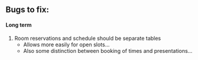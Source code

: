 ## Bugs to fix:

#### Long term

1. Room reservations and schedule should be separate tables
   - Allows more easily for open slots... 
   - Also some distinction between booking of times and presentations...

